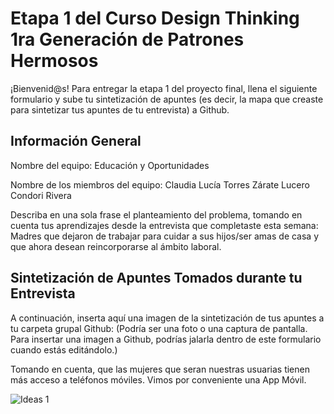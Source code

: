# Etapa 1 del Curso Design Thinking 1ra Generación de Patrones Hermosos

¡Bienvenid@s!
Para entregar la etapa 1 del proyecto final, llena el siguiente formulario y sube tu sintetización de apuntes (es decir, la mapa que creaste para sintetizar tus apuntes de tu entrevista) a Github.

## Información General

Nombre del equipo: Educación y Oportunidades

Nombre de los miembros del equipo:
Claudia Lucía Torres Zárate
Lucero Condori Rivera

Describa en una sola frase el planteamiento del problema, tomando en cuenta tus aprendizajes desde la entrevista que completaste esta semana:
Madres que dejaron de trabajar para cuidar a sus hijos/ser amas de casa y que ahora desean reincorporarse al ámbito laboral.

## Sintetización de Apuntes Tomados durante tu Entrevista

A continuación, inserta aquí una imagen de la sintetización de tus apuntes a tu carpeta grupal Github: 
(Podría ser una foto o una captura de pantalla. Para insertar una imagen a Github, podrías jalarla dentro de este formulario cuando estás editándolo.)

Tomando en cuenta, que las mujeres que seran nuestras usuarias tienen más acceso a teléfonos móviles. Vimos por conveniente una App Móvil.

![Ideas 1](https://user-images.githubusercontent.com/28910027/234739512-8d04efc7-ff30-493c-9b59-faae22ab1524.png)


